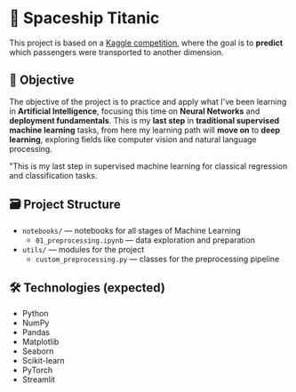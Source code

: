 # 🚀 Spaceship Titanic

This project is based on a [Kaggle competition](https://www.kaggle.com/competitions/spaceship-titanic), where the goal is to **predict** which passengers were transported to another dimension.

## 🎯 Objective

The objective of the project is to practice and apply what I've been learning in **Artificial Intelligence**, focusing this time on **Neural Networks** and **deployment fundamentals**. This is my **last step** in **traditional supervised machine learning** tasks, from here my learning path will **move on** to **deep learning**, exploring fields like computer vision and natural language processing.

"This is my last step in supervised machine learning for classical regression and classification tasks.

## 🗃 Project Structure

* `notebooks/` — notebooks for all stages of Machine Learning
    * `01_preprocessing.ipynb` — data exploration and preparation
* `utils/` — modules for the project
    * `custom_preprocessing.py` — classes for the preprocessing pipeline
## 🛠 Technologies (expected)

* Python
* NumPy
* Pandas
* Matplotlib
* Seaborn
* Scikit-learn
* PyTorch
* Streamlit
